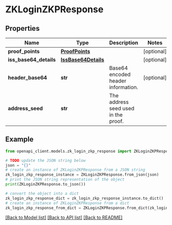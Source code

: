 # ZKLoginZKPResponse


## Properties

Name | Type | Description | Notes
------------ | ------------- | ------------- | -------------
**proof_points** | [**ProofPoints**](ProofPoints.md) |  | [optional] 
**iss_base64_details** | [**IssBase64Details**](IssBase64Details.md) |  | [optional] 
**header_base64** | **str** | Base64 encoded header information. | [optional] 
**address_seed** | **str** | The address seed used in the proof. | 

## Example

```python
from openapi_client.models.zk_login_zkp_response import ZKLoginZKPResponse

# TODO update the JSON string below
json = "{}"
# create an instance of ZKLoginZKPResponse from a JSON string
zk_login_zkp_response_instance = ZKLoginZKPResponse.from_json(json)
# print the JSON string representation of the object
print(ZKLoginZKPResponse.to_json())

# convert the object into a dict
zk_login_zkp_response_dict = zk_login_zkp_response_instance.to_dict()
# create an instance of ZKLoginZKPResponse from a dict
zk_login_zkp_response_from_dict = ZKLoginZKPResponse.from_dict(zk_login_zkp_response_dict)
```
[[Back to Model list]](../README.md#documentation-for-models) [[Back to API list]](../README.md#documentation-for-api-endpoints) [[Back to README]](../README.md)


